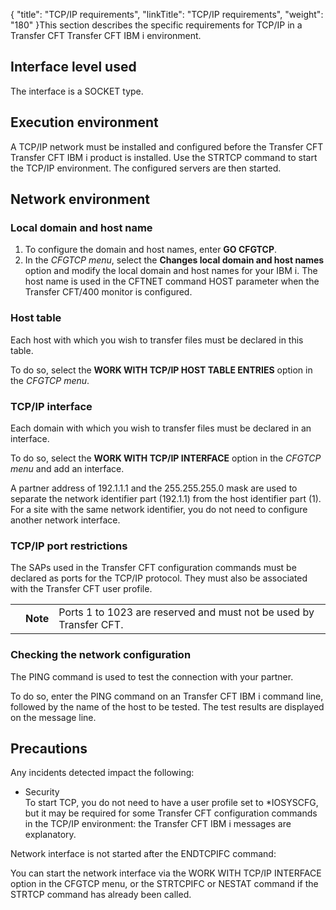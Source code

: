 {
    "title": "TCP/IP requirements",
    "linkTitle": "TCP/IP requirements",
    "weight": "180"
}This section describes the specific requirements for TCP/IP in a Transfer CFT <span class="mc-variable Primary.For_OS400 variable">Transfer CFT IBM i</span> environment.

## Interface level used

The interface is a SOCKET type.

## Execution environment

A TCP/IP network must be installed and configured before the Transfer CFT <span class="mc-variable Primary.For_OS400 variable">Transfer CFT IBM i</span> product is installed. Use the STRTCP command to start the TCP/IP environment. The configured servers are then started.

## Network environment

### Local domain and host name

1.  To configure the domain and host names, enter **GO CFGTCP**.
2.  In the *CFGTCP menu*, select the <span class="span_2" style="font-weight: bold;">Changes local domain and host names</span> option and modify the local domain and host names for your IBM i. The host name is used in the CFTNET command HOST parameter when the Transfer CFT/400 monitor is configured.

### Host table

Each host with which you wish to transfer files must be declared in this table.

To do so, select the <span class="span_2" style="font-weight: bold;">WORK WITH TCP/IP HOST TABLE ENTRIES</span> option in the *CFGTCP menu*.

### TCP/IP interface

Each domain with which you wish to transfer files must be declared in an interface.

To do so, select the **WORK WITH TCP/IP INTERFACE** option in the *CFGTCP menu* and add an interface.

A partner address of 192.1.1.1 and the 255.255.255.0 mask are used to separate the network identifier part (192.1.1) from the host identifier part (1). For a site with the same network identifier, you do not need to configure another network interface.

### TCP/IP port restrictions

The SAPs used in the Transfer CFT configuration commands must be declared as ports for the TCP/IP protocol. They must also be associated with the Transfer CFT user profile.

<table>
   <tbody>
      <tr>
         <td>         </td>
         <td><span><strong>Note</strong></span>         </td>
         <td>Ports 1 to 1023 are reserved and must not be used by Transfer CFT.         </td>
      </tr>
   </tbody>
</table>

### Checking the network configuration

The PING command is used to test the connection with your partner.

To do so, enter the PING command on an <span class="mc-variable Primary.For_OS400 variable">Transfer CFT IBM i</span> command line, followed by the name of the host to be tested. The test results are displayed on the message line.

## Precautions

Any incidents detected impact the following:

-   Security  
    To start TCP, you do not need to have a user profile set to \*IOSYSCFG, but it may be required for some Transfer CFT configuration commands in the TCP/IP environment: the <span class="mc-variable Primary.For_OS400 variable">Transfer CFT IBM i</span> messages are explanatory.

Network interface is not started after the ENDTCPIFC command:

You can start the network interface via the WORK WITH TCP/IP INTERFACE option in the CFGTCP menu, or the STRTCPIFC or NESTAT command if the STRTCP command has already been called.
